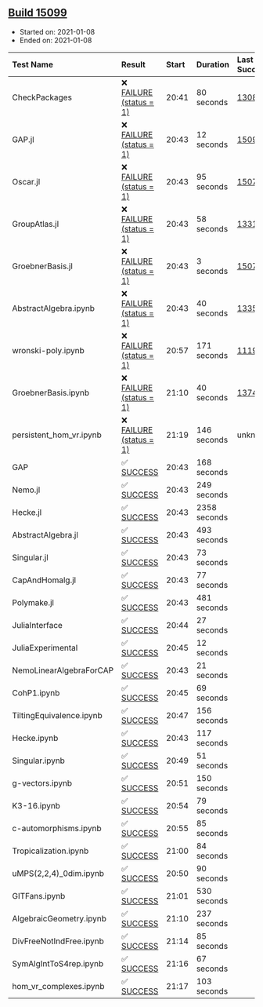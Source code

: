 ## [Build 15099](https://oscarci.mathematik.uni-kl.de/job/oscar/15099/)

* Started on: 2021-01-08
* Ended on: 2021-01-08

| Test Name    | Result | Start | Duration | Last Success | First Failure |
|:-------------|:-------|:------|:---------|:-------------|:--------------|
| CheckPackages | ❌ [FAILURE (status = 1)](https://oscarci.mathematik.uni-kl.de/job/oscar/15099/artifact/logs/build-15099/CheckPackages.log) | 20:41 | 80 seconds | [13085](https://oscarci.mathematik.uni-kl.de/job/oscar/13085/) | [13086](https://oscarci.mathematik.uni-kl.de/job/oscar/13086/) |
| GAP.jl | ❌ [FAILURE (status = 1)](https://oscarci.mathematik.uni-kl.de/job/oscar/15099/artifact/logs/build-15099/GAP.jl.log) | 20:43 | 12 seconds | [15098](https://oscarci.mathematik.uni-kl.de/job/oscar/15098/) | [15099](https://oscarci.mathematik.uni-kl.de/job/oscar/15099/) |
| Oscar.jl | ❌ [FAILURE (status = 1)](https://oscarci.mathematik.uni-kl.de/job/oscar/15099/artifact/logs/build-15099/Oscar.jl.log) | 20:43 | 95 seconds | [15079](https://oscarci.mathematik.uni-kl.de/job/oscar/15079/) | [15080](https://oscarci.mathematik.uni-kl.de/job/oscar/15080/) |
| GroupAtlas.jl | ❌ [FAILURE (status = 1)](https://oscarci.mathematik.uni-kl.de/job/oscar/15099/artifact/logs/build-15099/GroupAtlas.jl.log) | 20:43 | 58 seconds | [13311](https://oscarci.mathematik.uni-kl.de/job/oscar/13311/) | [13312](https://oscarci.mathematik.uni-kl.de/job/oscar/13312/) |
| GroebnerBasis.jl | ❌ [FAILURE (status = 1)](https://oscarci.mathematik.uni-kl.de/job/oscar/15099/artifact/logs/build-15099/GroebnerBasis.jl.log) | 20:43 | 3 seconds | [15079](https://oscarci.mathematik.uni-kl.de/job/oscar/15079/) | [15080](https://oscarci.mathematik.uni-kl.de/job/oscar/15080/) |
| AbstractAlgebra.ipynb | ❌ [FAILURE (status = 1)](https://oscarci.mathematik.uni-kl.de/job/oscar/15099/artifact/logs/build-15099/AbstractAlgebra.ipynb.log) | 20:43 | 40 seconds | [13355](https://oscarci.mathematik.uni-kl.de/job/oscar/13355/) | [13356](https://oscarci.mathematik.uni-kl.de/job/oscar/13356/) |
| wronski-poly.ipynb | ❌ [FAILURE (status = 1)](https://oscarci.mathematik.uni-kl.de/job/oscar/15099/artifact/logs/build-15099/wronski-poly.ipynb.log) | 20:57 | 171 seconds | [11192](https://oscarci.mathematik.uni-kl.de/job/oscar/11192/) | [11193](https://oscarci.mathematik.uni-kl.de/job/oscar/11193/) |
| GroebnerBasis.ipynb | ❌ [FAILURE (status = 1)](https://oscarci.mathematik.uni-kl.de/job/oscar/15099/artifact/logs/build-15099/GroebnerBasis.ipynb.log) | 21:10 | 40 seconds | [13748](https://oscarci.mathematik.uni-kl.de/job/oscar/13748/) | [13749](https://oscarci.mathematik.uni-kl.de/job/oscar/13749/) |
| persistent_hom_vr.ipynb | ❌ [FAILURE (status = 1)](https://oscarci.mathematik.uni-kl.de/job/oscar/15099/artifact/logs/build-15099/persistent_hom_vr.ipynb.log) | 21:19 | 146 seconds | unknown | unknown |
| GAP | ✅ [SUCCESS](https://oscarci.mathematik.uni-kl.de/job/oscar/15099/artifact/logs/build-15099/GAP.log) | 20:43 | 168 seconds |  |  |
| Nemo.jl | ✅ [SUCCESS](https://oscarci.mathematik.uni-kl.de/job/oscar/15099/artifact/logs/build-15099/Nemo.jl.log) | 20:43 | 249 seconds |  |  |
| Hecke.jl | ✅ [SUCCESS](https://oscarci.mathematik.uni-kl.de/job/oscar/15099/artifact/logs/build-15099/Hecke.jl.log) | 20:43 | 2358 seconds |  |  |
| AbstractAlgebra.jl | ✅ [SUCCESS](https://oscarci.mathematik.uni-kl.de/job/oscar/15099/artifact/logs/build-15099/AbstractAlgebra.jl.log) | 20:43 | 493 seconds |  |  |
| Singular.jl | ✅ [SUCCESS](https://oscarci.mathematik.uni-kl.de/job/oscar/15099/artifact/logs/build-15099/Singular.jl.log) | 20:43 | 73 seconds |  |  |
| CapAndHomalg.jl | ✅ [SUCCESS](https://oscarci.mathematik.uni-kl.de/job/oscar/15099/artifact/logs/build-15099/CapAndHomalg.jl.log) | 20:43 | 77 seconds |  |  |
| Polymake.jl | ✅ [SUCCESS](https://oscarci.mathematik.uni-kl.de/job/oscar/15099/artifact/logs/build-15099/Polymake.jl.log) | 20:43 | 481 seconds |  |  |
| JuliaInterface | ✅ [SUCCESS](https://oscarci.mathematik.uni-kl.de/job/oscar/15099/artifact/logs/build-15099/JuliaInterface.log) | 20:44 | 27 seconds |  |  |
| JuliaExperimental | ✅ [SUCCESS](https://oscarci.mathematik.uni-kl.de/job/oscar/15099/artifact/logs/build-15099/JuliaExperimental.log) | 20:45 | 12 seconds |  |  |
| NemoLinearAlgebraForCAP | ✅ [SUCCESS](https://oscarci.mathematik.uni-kl.de/job/oscar/15099/artifact/logs/build-15099/NemoLinearAlgebraForCAP.log) | 20:43 | 21 seconds |  |  |
| CohP1.ipynb | ✅ [SUCCESS](https://oscarci.mathematik.uni-kl.de/job/oscar/15099/artifact/logs/build-15099/CohP1.ipynb.log) | 20:45 | 69 seconds |  |  |
| TiltingEquivalence.ipynb | ✅ [SUCCESS](https://oscarci.mathematik.uni-kl.de/job/oscar/15099/artifact/logs/build-15099/TiltingEquivalence.ipynb.log) | 20:47 | 156 seconds |  |  |
| Hecke.ipynb | ✅ [SUCCESS](https://oscarci.mathematik.uni-kl.de/job/oscar/15099/artifact/logs/build-15099/Hecke.ipynb.log) | 20:43 | 117 seconds |  |  |
| Singular.ipynb | ✅ [SUCCESS](https://oscarci.mathematik.uni-kl.de/job/oscar/15099/artifact/logs/build-15099/Singular.ipynb.log) | 20:49 | 51 seconds |  |  |
| g-vectors.ipynb | ✅ [SUCCESS](https://oscarci.mathematik.uni-kl.de/job/oscar/15099/artifact/logs/build-15099/g-vectors.ipynb.log) | 20:51 | 150 seconds |  |  |
| K3-16.ipynb | ✅ [SUCCESS](https://oscarci.mathematik.uni-kl.de/job/oscar/15099/artifact/logs/build-15099/K3-16.ipynb.log) | 20:54 | 79 seconds |  |  |
| c-automorphisms.ipynb | ✅ [SUCCESS](https://oscarci.mathematik.uni-kl.de/job/oscar/15099/artifact/logs/build-15099/c-automorphisms.ipynb.log) | 20:55 | 85 seconds |  |  |
| Tropicalization.ipynb | ✅ [SUCCESS](https://oscarci.mathematik.uni-kl.de/job/oscar/15099/artifact/logs/build-15099/Tropicalization.ipynb.log) | 21:00 | 84 seconds |  |  |
| uMPS(2,2,4)_0dim.ipynb | ✅ [SUCCESS](https://oscarci.mathematik.uni-kl.de/job/oscar/15099/artifact/logs/build-15099/uMPS-2-2-4-_0dim.ipynb.log) | 20:50 | 90 seconds |  |  |
| GITFans.ipynb | ✅ [SUCCESS](https://oscarci.mathematik.uni-kl.de/job/oscar/15099/artifact/logs/build-15099/GITFans.ipynb.log) | 21:01 | 530 seconds |  |  |
| AlgebraicGeometry.ipynb | ✅ [SUCCESS](https://oscarci.mathematik.uni-kl.de/job/oscar/15099/artifact/logs/build-15099/AlgebraicGeometry.ipynb.log) | 21:10 | 237 seconds |  |  |
| DivFreeNotIndFree.ipynb | ✅ [SUCCESS](https://oscarci.mathematik.uni-kl.de/job/oscar/15099/artifact/logs/build-15099/DivFreeNotIndFree.ipynb.log) | 21:14 | 85 seconds |  |  |
| SymAlgIntToS4rep.ipynb | ✅ [SUCCESS](https://oscarci.mathematik.uni-kl.de/job/oscar/15099/artifact/logs/build-15099/SymAlgIntToS4rep.ipynb.log) | 21:16 | 67 seconds |  |  |
| hom_vr_complexes.ipynb | ✅ [SUCCESS](https://oscarci.mathematik.uni-kl.de/job/oscar/15099/artifact/logs/build-15099/hom_vr_complexes.ipynb.log) | 21:17 | 103 seconds |  |  |
